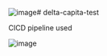 ![image](https://github.com/user-attachments/assets/ef5eccac-21c8-4a4d-b9bb-f7e29530989a)# delta-capita-test

CICD pipeline used

![image](https://github.com/user-attachments/assets/ef0606ff-68f8-42b1-afba-005396f523c4)
